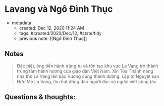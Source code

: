 ---
---

# Lavang và Ngô Đình Thục

- metadata
	- created: Dec 12, 2020 11:24 AM
	- tags: #created/2020/Dec/12, #state/tidy 
	- previous note: [[Ngô Đình Thục]]

## Notes
> Đặc biệt, ông tiến hành trùng tu và tôn tạo khu vực La Vang trở thành trung tâm hành hương của giáo dân Việt Nam. Xin Tòa Thánh nâng nhà thờ La Vang lên bậc Vương cung thánh đường. Lập tờ Nguyệt san Đức Mẹ La Vang, thu hút đông đảo người đọc và người viết cộng tác

## Questions & thoughts:

